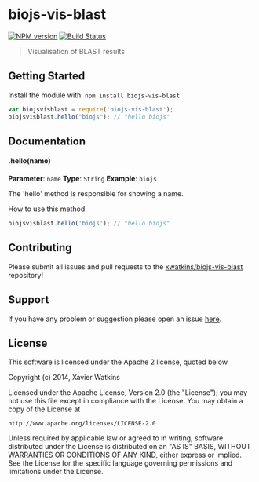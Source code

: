 # biojs-vis-blast

[![NPM version](http://img.shields.io/npm/v/biojs-vis-blast.svg)](https://www.npmjs.org/package/biojs-vis-blast) 
[![Build Status](https://secure.travis-ci.org/xwatkins/biojs-vis-blast.png?branch=master)](http://travis-ci.org/xwatkins/biojs-vis-blast) 

> Visualisation of BLAST results

## Getting Started
Install the module with: `npm install biojs-vis-blast`

```javascript
var biojsvisblast = require('biojs-vis-blast');
biojsvisblast.hello("biojs"); // "hello biojs"
```

## Documentation

#### .hello(name)

**Parameter**: `name`
**Type**: `String`
**Example**: `biojs`

The 'hello' method is responsible for showing a name.

How to use this method

```javascript
biojsvisblast.hello('biojs'); // "hello biojs"
```

## Contributing

Please submit all issues and pull requests to the [xwatkins/biojs-vis-blast](http://github.com/xwatkins/biojs-vis-blast) repository!

## Support
If you have any problem or suggestion please open an issue [here](https://github.com/xwatkins/biojs-vis-blast/issues).

## License 


This software is licensed under the Apache 2 license, quoted below.

Copyright (c) 2014, Xavier Watkins

Licensed under the Apache License, Version 2.0 (the "License"); you may not
use this file except in compliance with the License. You may obtain a copy of
the License at

    http://www.apache.org/licenses/LICENSE-2.0

Unless required by applicable law or agreed to in writing, software
distributed under the License is distributed on an "AS IS" BASIS, WITHOUT
WARRANTIES OR CONDITIONS OF ANY KIND, either express or implied. See the
License for the specific language governing permissions and limitations under
the License.
